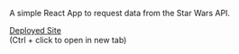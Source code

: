 A simple React App to request data from the Star Wars API.

[Deployed Site](https://arronbeale.github.io/react-app-and-backend/)  
(Ctrl + click to open in new tab)